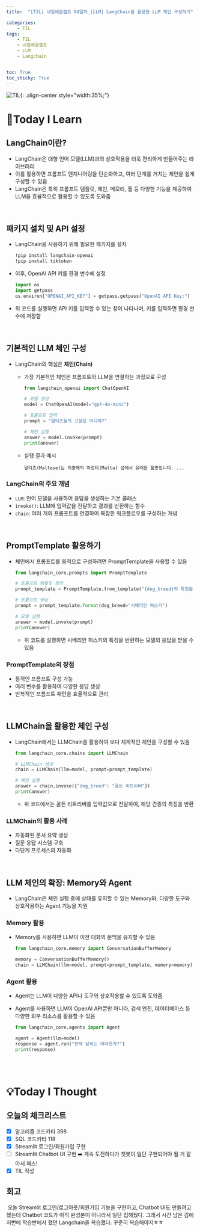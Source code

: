 ```yaml
---
title:  "[TIL] 내일배움캠프 84일차_[LLM] LangChain을 활용한 LLM 체인 구성하기" 

categories: 
    - TIL
tags: 
    - TIL
    - 내일배움캠프
    - LLM
    - Langchain


toc: True
toc_sticky: True
---
```


![TIL](/assets/images/TIL2.png){: .align-center style="width:35%;"}

# 👀Today I Learn
## LangChain이란?
- LangChain은 대형 언어 모델(LLM)과의 상호작용을 더욱 편리하게 만들어주는 라이브러리
- 이를 활용하면 프롬프트 엔지니어링을 단순화하고, 여러 단계를 거치는 체인을 쉽게 구성할 수 있움
- LangChain은 특히 프롬프트 템플릿, 체인, 메모리, 툴 등 다양한 기능을 제공하여 LLM을 효율적으로 활용할 수 있도록 도와줌

<br>

## 패키지 설치 및 API 설정
- LangChain을 사용하기 위해 필요한 패키지를 설치

    ```bash
    !pip install langchain-openai
    !pip install tiktoken
    ```

- 이후, OpenAI API 키를 환경 변수에 설정

    ```python
    import os
    import getpass
    os.environ["OPENAI_API_KEY"] = getpass.getpass("OpenAI API Key:")
    ```

- 위 코드를 실행하면 API 키를 입력할 수 있는 창이 나타나며, 키를 입력하면 환경 변수에 저장함

<br>

## 기본적인 LLM 체인 구성
- LangChain의 핵심은 **체인(Chain)**
  - 가장 기본적인 체인은 프롬프트와 LLM을 연결하는 과정으로 구성 

    ```python
    from langchain_openai import ChatOpenAI

    # 모델 생성
    model = ChatOpenAI(model="gpt-4o-mini")

    # 프롬프트 입력
    prompt = "말티즈들의 고향은 어디야?"

    # 체인 실행
    answer = model.invoke(prompt)
    print(answer)
    ```

  - 실행 결과 예시

    ```
    말티즈(Maltese)는 지중해의 마르타(Malta) 섬에서 유래한 품종입니다. ...
    ```

### LangChain의 주요 개념

- `LLM`: 언어 모델을 사용하여 응답을 생성하는 기본 클래스
- `invoke()`: LLM에 입력값을 전달하고 결과를 반환하는 함수
- `chain`: 여러 개의 프롬프트를 연결하여 복잡한 워크플로우를 구성하는 개념

<br>

## PromptTemplate 활용하기
- 체인에서 프롬프트를 동적으로 구성하려면 PromptTemplate을 사용할 수 있음

    ```python
    from langchain_core.prompts import PromptTemplate

    # 프롬프트 템플릿 정의
    prompt_template = PromptTemplate.from_template("{dog_breed}의 특징을 알려줘.")

    # 프롬프트 생성
    prompt = prompt_template.format(dog_breed="시베리안 허스키")

    # 모델 실행
    answer = model.invoke(prompt)
    print(answer)
    ```

    - 위 코드를 실행하면 시베리안 허스키의 특징을 반환하는 모델의 응답을 받을 수 있음

### PromptTemplate의 장점
- 동적인 프롬프트 구성 가능
- 여러 변수를 활용하여 다양한 응답 생성
- 반복적인 프롬프트 패턴을 효율적으로 관리

<br>

## LLMChain을 활용한 체인 구성
- LangChain에서는 LLMChain을 활용하여 보다 체계적인 체인을 구성할 수 있음

    ```python
    from langchain_core.chains import LLMChain

    # LLMChain 생성
    chain = LLMChain(llm=model, prompt=prompt_template)

    # 체인 실행
    answer = chain.invoke({"dog_breed": "골든 리트리버"})
    print(answer)
    ```

    - 위 코드에서는 골든 리트리버를 입력값으로 전달하여, 해당 견종의 특징을 반환

### LLMChain의 활용 사례
- 자동화된 문서 요약 생성
- 질문 응답 시스템 구축
- 다단계 프로세스의 자동화

<br>

## LLM 체인의 확장: Memory와 Agent
- LangChain은 체인 실행 중에 상태를 유지할 수 있는 Memory와, 다양한 도구와 상호작용하는 Agent 기능을 지원

### Memory 활용
- Memory를 사용하면 LLM이 이전 대화의 문맥을 유지할 수 있음

    ```python
    from langchain_core.memory import ConversationBufferMemory

    memory = ConversationBufferMemory()
    chain = LLMChain(llm=model, prompt=prompt_template, memory=memory)
    ```

### Agent 활용
- Agent는 LLM이 다양한 API나 도구와 상호작용할 수 있도록 도와줌
- Agent를 사용하면 LLM이 OpenAI API뿐만 아니라, 검색 엔진, 데이터베이스 등 다양한 외부 리소스를 활용할 수 있음

    ```python
    from langchain_core.agents import Agent

    agent = Agent(llm=model)
    response = agent.run("현재 날씨는 어떠한가?")
    print(response)
    ```


<br>
<br>


# 💡Today I Thought

## 오늘의 체크리스트
- [x]  알고리즘 코드카타 398
- [x]  SQL 코드카타 118
- [x]  Streamlit 로그인/회원가입 구현
- [ ]  Streamlit Chatbot UI 구현 ➡️ 계속 도전하다가 챗봇이 일단 구현되어야 될 거 같아서 패스!
- [x]  TIL 작성

## 회고
&nbsp;오늘 Streamlit 로그인/로그아웃/회원가입 기능을 구현하고, Chatbot UI도 만들려고 했는데 Chatbot 코드가 아직 완성본이 아니라서 일단 킵해뒀다. 그래서 시간 남은 김에 저번에 학습반에서 했던 Langchain을 복습했다. 꾸준히 복습해야지ㅎㅎ